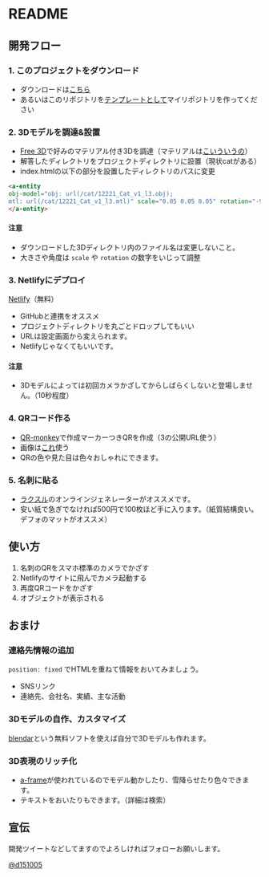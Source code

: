 # README

## 開発フロー

### 1. このプロジェクトをダウンロード

- ダウンロードは[こちら](https://github.com/deerboy/ar-template/archive/master.zip)
- あるいはこのリポジトリを[テンプレートとして](https://github.com/deerboy/ar-template/generate)マイリポジトリを作ってください

### 2. 3Dモデルを調達&設置

- [Free 3D](https://free3d.com/ja/)で好みのマテリアル付き3Dを調達（マテリアルは[こいういうの](https://github.com/deerboy/ar-template/blob/master/cat/Cat_bump.jpg?raw=true)）
- 解答したディレクトリをプロジェクトディレクトリに設置（現状catがある）
- index.htmlの以下の部分を設置したディレクトリのパスに変更

```html
<a-entity 
obj-model="obj: url(/cat/12221_Cat_v1_l3.obj); 
mtl: url(/cat/12221_Cat_v1_l3.mtl)" scale="0.05 0.05 0.05" rotation="-90 0 0">
</a-entity>
```

#### 注意

- ダウンロードした3Dディレクトリ内のファイル名は変更しないこと。
- 大きさや角度は `scale` や `rotation` の数字をいじって調整

### 3. Netlifyにデプロイ

[Netlify](https://app.netlify.com/teams/deerboy/sites)（無料）

- GitHubと連携をオススメ
- プロジェクトディレクトリを丸ごとドロップしてもいい
- URLは設定画面から変えられます。
- Netlifyじゃなくてもいいです。

#### 注意

- 3Dモデルによっては初回カメラかざしてからしばらくしないと登場しません。（10秒程度）

### 4. QRコード作る

- [QR-monkey](https://www.qrcode-monkey.com/)で作成マーカーつきQRを作成（3の公開URL使う）
- 画像は[これ](https://github.com/deerboy/ar-template/blob/master/code.png?raw=true)使う
- QRの色や見た目は色々おしゃれにできます。

### 5. 名刺に貼る

- [ラクスル](https://raksul.com/online-design/business_card/?sample_design=)のオンラインジェネレーターがオススメです。
- 安い紙で急ぎでなければ500円で100枚ほど手に入ります。（紙質結構良い。デフォのマットがオススメ）

## 使い方

1. 名刺のQRをスマホ標準のカメラでかざす
2. Netlifyのサイトに飛んでカメラ起動する
3. 再度QRコードをかざす
4. オブジェクトが表示される

## おまけ

### 連絡先情報の追加

`position: fixed` でHTMLを重ねて情報をおいてみましょう。

- SNSリンク
- 連絡先、会社名、実績、主な活動

### 3Dモデルの自作、カスタマイズ

[blendar](https://www.blender.org/)という無料ソフトを使えば自分で3Dモデルも作れます。

### 3D表現のリッチ化

- [a-frame](https://aframe.io/)が使われているのでモデル動かしたり、雪降らせたり色々できます。
- テキストをおいたりもできます。（詳細は検索）

## 宣伝

開発ツイートなどしてますのでよろしければフォローお願いします。

[@d151005](https://twitter.com/d151005)